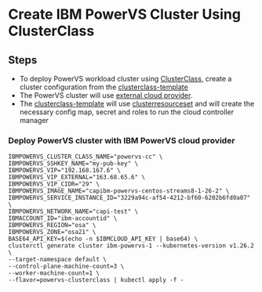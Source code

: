 # Create IBM PowerVS Cluster Using ClusterClass
## Steps

- To deploy PowerVS workload cluster using [ClusterClass](https://cluster-api.sigs.k8s.io/tasks/experimental-features/cluster-class/index.html), create a cluster configuration from the [clusterclass-template](https://github.com/kubernetes-sigs/cluster-api-provider-ibmcloud/blob/main/templates/cluster-template-simple-powervs-clusterclass.yaml)
- The PowerVS cluster will use [external cloud provider](https://kubernetes.io/docs/concepts/architecture/cloud-controller/).
- The [clusterclass-template](https://github.com/kubernetes-sigs/cluster-api-provider-ibmcloud/blob/main/templates/cluster-template-simple-powervs-clusterclass.yaml) will use [clusterresourceset](https://cluster-api.sigs.k8s.io/tasks/experimental-features/cluster-resource-set.html) and will create the necessary config map, secret and roles to run the cloud controller manager

### Deploy PowerVS cluster with IBM PowerVS cloud provider

  ```
  IBMPOWERVS_CLUSTER_CLASS_NAME="powervs-cc" \
  IBMPOWERVS_SSHKEY_NAME="my-pub-key" \
  IBMPOWERVS_VIP="192.168.167.6" \
  IBMPOWERVS_VIP_EXTERNAL="163.68.65.6" \
  IBMPOWERVS_VIP_CIDR="29" \
  IBMPOWERVS_IMAGE_NAME="capibm-powervs-centos-streams8-1-26-2" \
  IBMPOWERVS_SERVICE_INSTANCE_ID="3229a94c-af54-4212-bf60-6202b6fd0a07" \
  IBMPOWERVS_NETWORK_NAME="capi-test" \
  IBMACCOUNT_ID="ibm-accountid" \
  IBMPOWERVS_REGION="osa" \
  IBMPOWERVS_ZONE="osa21" \
  BASE64_API_KEY=$(echo -n $IBMCLOUD_API_KEY | base64) \
  clusterctl generate cluster ibm-powervs-1 --kubernetes-version v1.26.2 \
  --target-namespace default \
  --control-plane-machine-count=3 \
  --worker-machine-count=1 \
  --flavor=powervs-clusterclass | kubectl apply -f -
  ```